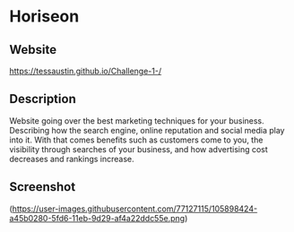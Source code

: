 # Horiseon

## Website
https://tessaustin.github.io/Challenge-1-/

## Description
Website going over the best marketing techniques for your business. Describing how the search engine, online reputation and social media play into it. With that comes benefits such as customers come to you, the visibility through searches of your business, and how advertising cost decreases and rankings increase. 

## Screenshot 
(https://user-images.githubusercontent.com/77127115/105898424-a45b0280-5fd6-11eb-9d29-af4a22ddc55e.png)